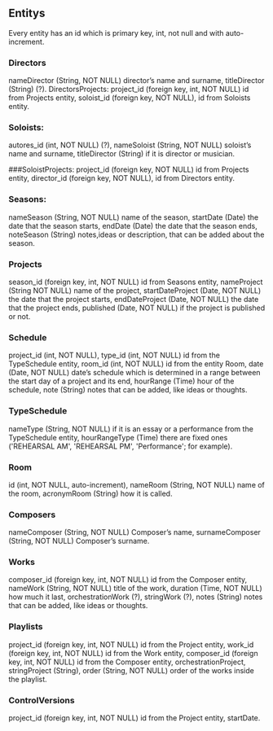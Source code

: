 


## Entitys 
Every entity has an  id which is primary key, int, not null and with auto-increment.

### Directors
nameDirector (String, NOT NULL) director’s name and surname, titleDirector (String) (?).
DirectorsProjects: project_id (foreign key, int, NOT NULL) id from Projects entity, soloist_id (foreign key, NOT NULL), id from Soloists entity.

### Soloists: 
autores_id (int, NOT NULL) (?), nameSoloist (String, NOT NULL) soloist’s name and surname, titleDirector (String) if it is director or musician.

###SoloistProjects: project_id (foreign key, NOT NULL) id from Projects entity, director_id (foreign key, NOT NULL), id from Directors entity.

### Seasons:
nameSeason (String, NOT NULL) name of the season, startDate (Date) the date that the season starts, endDate (Date) the date that the season ends, noteSeason (String) notes,ideas or description, that can be added about the season.

### Projects
season_id (foreign key, int, NOT NULL) id from Seasons entity, nameProject (String NOT NULL) name of the project, startDateProject (Date, NOT NULL) the date that the project starts, endDateProject (Date, NOT NULL) the date that the project ends, published (Date, NOT NULL) if the project is published or not.

### Schedule
project_id (int, NOT NULL), type_id (int, NOT NULL) id from the TypeSchedule entity, room_id (int, NOT NULL) id from the entity Room, date (Date, NOT NULL) date’s schedule which is determined in a range between the start day of a project and its end, hourRange (Time) hour of the schedule, note (String) notes that can be added, like ideas or thoughts.

### TypeSchedule 
nameType (String, NOT NULL)  if it is an essay or a performance from the TypeSchedule entity,   hourRangeType (Time) there are fixed ones ('REHEARSAL AM', 'REHEARSAL PM', 'Performance'; for example).

### Room
id (int, NOT NULL, auto-increment), nameRoom (String, NOT NULL) name of the room, acronymRoom (String) how it is called.

### Composers
nameComposer (String, NOT NULL) Composer’s name, surnameComposer (String, NOT NULL) Composer’s surname.

### Works
composer_id (foreign key, int, NOT NULL) id from the Composer entity, nameWork (String, NOT NULL) title of the work, duration (Time, NOT NULL) how much it last, orchestrationWork (?), stringWork (?), notes (String) notes that can be added, like ideas or thoughts.

### Playlists
project_id (foreign key, int, NOT NULL) id from the Project entity, work_id (foreign key, int, NOT NULL) id from the Work entity, composer_id (foreign key, int, NOT NULL) id from the Composer entity, orchestrationProject,  stringProject (String), order (String, NOT NULL) order of the works inside the playlist.

### ControlVersions 
project_id (foreign key, int, NOT NULL) id from the Project entity, startDate.
